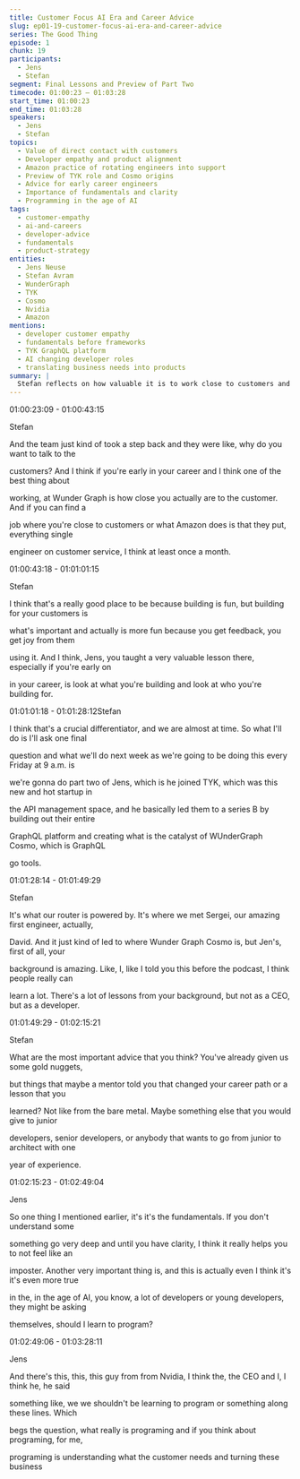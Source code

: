 ```yaml
---
title: Customer Focus AI Era and Career Advice
slug: ep01-19-customer-focus-ai-era-and-career-advice
series: The Good Thing
episode: 1
chunk: 19
participants:
  - Jens
  - Stefan
segment: Final Lessons and Preview of Part Two
timecode: 01:00:23 – 01:03:28
start_time: 01:00:23
end_time: 01:03:28
speakers:
  - Jens
  - Stefan
topics:
  - Value of direct contact with customers
  - Developer empathy and product alignment
  - Amazon practice of rotating engineers into support
  - Preview of TYK role and Cosmo origins
  - Advice for early career engineers
  - Importance of fundamentals and clarity
  - Programming in the age of AI
tags:
  - customer-empathy
  - ai-and-careers
  - developer-advice
  - fundamentals
  - product-strategy
entities:
  - Jens Neuse
  - Stefan Avram
  - WunderGraph
  - TYK
  - Cosmo
  - Nvidia
  - Amazon
mentions:
  - developer customer empathy
  - fundamentals before frameworks
  - TYK GraphQL platform
  - AI changing developer roles
  - translating business needs into products
summary: |
  Stefan reflects on how valuable it is to work close to customers and urges engineers early in their careers to pursue roles where they can build with feedback. He previews part two of the series, which will explore Jens time at TYK and how it laid the groundwork for Cosmo. Jens closes the episode by reiterating the importance of mastering fundamentals, going deep until you truly understand, and thinking of programming not as writing code but as translating customer needs into software. Especially in the AI era, this mindset remains critical to delivering real value.
---
```



01:00:23:09 - 01:00:43:15

Stefan

And the team just kind of took a step back and they were like, why do you want to talk to the

customers? And I think if you're early in your career and I think one of the best thing about

working, at Wunder Graph is how close you actually are to the customer. And if you can find a

job where you're close to customers or what Amazon does is that they put, everything single

engineer on customer service, I think at least once a month.

01:00:43:18 - 01:01:01:15

Stefan

I think that's a really good place to be because building is fun, but building for your customers is

what's important and actually is more fun because you get feedback, you get joy from them

using it. And I think, Jens, you taught a very valuable lesson there, especially if you're early on

in your career, is look at what you're building and look at who you're building for.

01:01:01:18 - 01:01:28:12Stefan

I think that's a crucial differentiator, and we are almost at time. So what I'll do is I'll ask one final

question and what we'll do next week as we're going to be doing this every Friday at 9 a.m. is

we're gonna do part two of Jens, which is he joined TYK, which was this new and hot startup in

the API management space, and he basically led them to a series B by building out their entire

GraphQL platform and creating what is the catalyst of WUnderGraph Cosmo, which is GraphQL

go tools.

01:01:28:14 - 01:01:49:29

Stefan

It's what our router is powered by. It's where we met Sergei, our amazing first engineer, actually,

David. And it just kind of led to where Wunder Graph Cosmo is, but Jen's, first of all, your

background is amazing. Like, I, like I told you this before the podcast, I think people really can

learn a lot. There's a lot of lessons from your background, but not as a CEO, but as a developer.

01:01:49:29 - 01:02:15:21

Stefan

What are the most important advice that you think? You've already given us some gold nuggets,

but things that maybe a mentor told you that changed your career path or a lesson that you

learned? Not like from the bare metal. Maybe something else that you would give to junior

developers, senior developers, or anybody that wants to go from junior to architect with one

year of experience.

01:02:15:23 - 01:02:49:04

Jens

So one thing I mentioned earlier, it's it's the fundamentals. If you don't understand some

something go very deep and until you have clarity, I think it really helps you to not feel like an

imposter. Another very important thing is, and this is actually even I think it's it's even more true

in the, in the age of AI, you know, a lot of developers or young developers, they might be asking

themselves, should I learn to program?

01:02:49:06 - 01:03:28:11

Jens

And there's this, this, this guy from from Nvidia, I think the, the CEO and I, I think he, he said

something like, we we shouldn't be learning to program or something along these lines. Which

begs the question, what really is programing and if you think about programing, for me,

programing is understanding what the customer needs and turning these business

